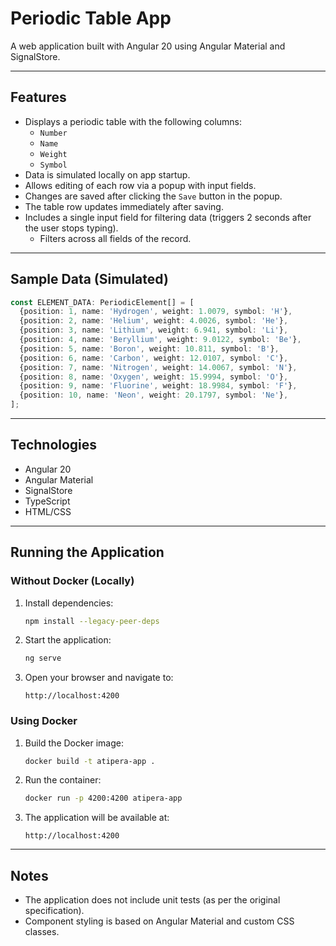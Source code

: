 # Periodic Table App

A web application built with Angular 20 using Angular Material and SignalStore.

---

## Features

- Displays a periodic table with the following columns:
  - `Number`
  - `Name`
  - `Weight`
  - `Symbol`
- Data is simulated locally on app startup.
- Allows editing of each row via a popup with input fields.
- Changes are saved after clicking the `Save` button in the popup.
- The table row updates immediately after saving.
- Includes a single input field for filtering data (triggers 2 seconds after the user stops typing).
  - Filters across all fields of the record.

---

## Sample Data (Simulated)

```ts
const ELEMENT_DATA: PeriodicElement[] = [
  {position: 1, name: 'Hydrogen', weight: 1.0079, symbol: 'H'},
  {position: 2, name: 'Helium', weight: 4.0026, symbol: 'He'},
  {position: 3, name: 'Lithium', weight: 6.941, symbol: 'Li'},
  {position: 4, name: 'Beryllium', weight: 9.0122, symbol: 'Be'},
  {position: 5, name: 'Boron', weight: 10.811, symbol: 'B'},
  {position: 6, name: 'Carbon', weight: 12.0107, symbol: 'C'},
  {position: 7, name: 'Nitrogen', weight: 14.0067, symbol: 'N'},
  {position: 8, name: 'Oxygen', weight: 15.9994, symbol: 'O'},
  {position: 9, name: 'Fluorine', weight: 18.9984, symbol: 'F'},
  {position: 10, name: 'Neon', weight: 20.1797, symbol: 'Ne'},
];

```

---

## Technologies

- Angular 20
- Angular Material
- SignalStore
- TypeScript
- HTML/CSS

---

## Running the Application

### Without Docker (Locally)

1. Install dependencies:

   ```bash
   npm install --legacy-peer-deps
   ```

2. Start the application:

   ```bash
   ng serve
   ```

3. Open your browser and navigate to:

   ```
   http://localhost:4200
   ```

### Using Docker

1. Build the Docker image:

   ```bash
   docker build -t atipera-app .
   ```

2. Run the container:

   ```bash
   docker run -p 4200:4200 atipera-app
   ```

3. The application will be available at:

   ```
   http://localhost:4200
   ```

---

## Notes

- The application does not include unit tests (as per the original specification).
- Component styling is based on Angular Material and custom CSS classes.
